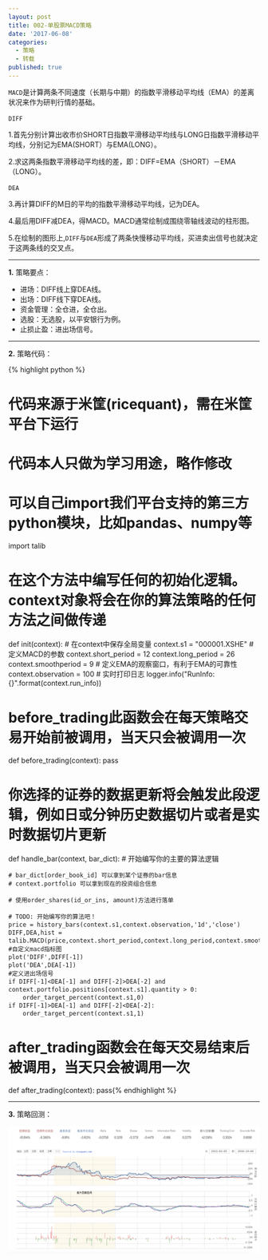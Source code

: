 ```yaml
---
layout: post
title: 002-单股票MACD策略
date: '2017-06-08'
categories:
  - 策略
  - 转载
published: true
---
```


`MACD`是计算两条不同速度（长期与中期）的指数平滑移动平均线（EMA）的差离状况来作为研判行情的基础。

`DIFF`

1.首先分别计算出收市价SHORT日指数平滑移动平均线与LONG日指数平滑移动平均线，分别记为EMA(SHORT）与EMA(LONG）。

2.求这两条指数平滑移动平均线的差，即：DIFF=EMA（SHORT）－EMA（LONG）。

`DEA`

3.再计算DIFF的M日的平均的指数平滑移动平均线，记为DEA。

4.最后用DIFF减DEA，得MACD。MACD通常绘制成围绕零轴线波动的柱形图。

5.在绘制的图形上,`DIFF`与`DEA`形成了两条快慢移动平均线，买进卖出信号也就决定于这两条线的交叉点。

---

**1.** 策略要点：

* 进场：DIFF线上穿DEA线。
* 出场：DIFF线下穿DEA线。 
* 资金管理：全仓进，全仓出。
* 选股：无选股，以平安银行为例。
* 止损止盈：进出场信号。

-----

**2.** 策略代码：

{% highlight python %}
 # 代码来源于米筐(ricequant)，需在米筐平台下运行
 # 代码本人只做为学习用途，略作修改

 # 可以自己import我们平台支持的第三方python模块，比如pandas、numpy等
import talib
 # 在这个方法中编写任何的初始化逻辑。context对象将会在你的算法策略的任何方法之间做传递
def init(context):
    # 在context中保存全局变量
    context.s1 = "000001.XSHE"
    # 定义MACD的参数
    context.short_period = 12
    context.long_period = 26
    context.smoothperiod = 9
    # 定义EMA的观察窗口，有利于EMA的可靠性
    context.observation = 100
    # 实时打印日志
    logger.info("RunInfo: {}".format(context.run_info))

 # before_trading此函数会在每天策略交易开始前被调用，当天只会被调用一次
def before_trading(context):
    pass


 # 你选择的证券的数据更新将会触发此段逻辑，例如日或分钟历史数据切片或者是实时数据切片更新
def handle_bar(context, bar_dict):
    # 开始编写你的主要的算法逻辑

    # bar_dict[order_book_id] 可以拿到某个证券的bar信息
    # context.portfolio 可以拿到现在的投资组合信息

    # 使用order_shares(id_or_ins, amount)方法进行落单

    # TODO: 开始编写你的算法吧！
    price = history_bars(context.s1,context.observation,'1d','close')
    DIFF,DEA,hist = talib.MACD(price,context.short_period,context.long_period,context.smoothperiod)
    #自定义macd指标图
    plot('DIFF',DIFF[-1])
    plot('DEA',DEA[-1])
    #定义进出场信号
    if DIFF[-1]<DEA[-1] and DIFF[-2]>DEA[-2] and context.portfolio.positions[context.s1].quantity > 0:
        order_target_percent(context.s1,0)
    if DIFF[-1]>DEA[-1] and DIFF[-2]<DEA[-2]:
        order_target_percent(context.s1,1)

 # after_trading函数会在每天交易结束后被调用，当天只会被调用一次
def after_trading(context):
    pass{% endhighlight %}

-----

**3.** 策略回测：

![002-单股票MACD策略](https://raw.githubusercontent.com/OrangeUFO/orangeufo.github.io/master/static/img/_posts/002.png  "002-单股票MACD策略")
